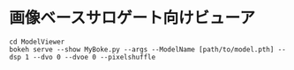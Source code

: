 # 画像ベースサロゲート向けビューア
``` 
cd ModelViewer
bokeh serve --show MyBoke.py --args --ModelName [path/to/model.pth] --dsp 1 --dvo 0 --dvoe 0 --pixelshuffle
```
